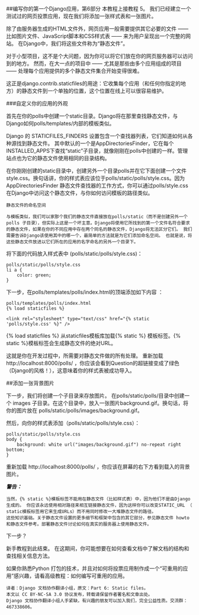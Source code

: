 ##编写你的第一个Django应用，第6部分
本教程上接教程 5。 我们已经建立一个测试过的网页投票应用，现在我们将添加一张样式表和一张图片。

除了由服务器生成的HTML文件外，网页应用一般需要提供其它必要的文件 —— 比如图片文件、JavaScript脚本和CSS样式表 —— 来为用户呈现出一个完整的网站。 在Django中，我们将这些文件称为“静态文件”。

对于小型项目，这不是个大问题，因为你可以将它们放在你的网页服务器可以访问到的地方。 然而，在大一点的项目中 —— 尤其是那些由多个应用组成的项目 —— 处理每个应用提供的多个静态文件集合开始变得很难。

这正是django.contrib.staticfiles的用途：它收集每个应用（和任何你指定的地方）的静态文件到一个单独的位置，这个位置在线上可以很容易维护。

###自定义你的应用的外观

首先在你的polls中创建一个static目录。Django将在那里查找静态文件，与Django如何polls/templates/内部的模板类似。

Django 的 STATICFILES_FINDERS 设置包含一个查找器列表，它们知道如何从各种源找到静态文件。 其中默认的一个是AppDirectoriesFinder，它在每个INSTALLED_APPS下查找“static”子目录，就像刚刚在polls中创建的一样。管理站点也为它的静态文件使用相同的目录结构。

在你刚刚创建的static目录中，创建另外一个目录polls并在它下面创建一个文件style.css。换句话讲，你的样式表应该位于polls/static/polls/style.css。因为AppDirectoriesFinder 静态文件查找器的工作方式，你可以通过polls/style.css在Django中访问这个静态文件，与你如何访问模板的路径类似。

	静态文件的命名空间

	与模板类似，我们可以家那个我们的静态文件直接放在polls/static（而不是创建另外一个polls 子目录），但实际上这是一个坏主意。Django将使用它所找到的第一个文件名符合要求的静态文件，如果在你的不同应用中存在两个同名的静态文件，Django将无法区分它们。 我们需要告诉Django该使用其中的哪一个，最简单的方法就是为它们添加命名空间。 也就是说，将这些静态文件放进以它们所在的应用的名字命名的另外一个目录下。

将下面的代码放入样式表中 (polls/static/polls/style.css)：

	polls/static/polls/style.css
	li a {
	    color: green;
	}
	
下一步，在polls/templates/polls/index.html的顶端添加如下内容 ：

	polls/templates/polls/index.html
	{% load staticfiles %}
	
	<link rel="stylesheet" type="text/css" href="{% static 'polls/style.css' %}" />

{% load staticfiles %} 从staticfiles模板库加载{% static %} 模板标签。{% static %}模板标签会生成静态文件的绝对URL。

这就是你在开发过程中，所需要对静态文件做的所有处理。 重新加载 http://localhost:8000/polls/ ，你应该会看到Question的超链接变成了绿色（Django的风格！），这意味着你的样式表被成功导入。

##添加一张背景图片

下一步，我们将创建一个子目录来存放图片。 在polls/static/polls/目录中创建一个 images 子目录。在这个目录中，放入一张图片background.gif。换句话，将你的图片放在 polls/static/polls/images/background.gif。

然后，向你的样式表添加（polls/static/polls/style.css）：

	polls/static/polls/style.css
	body {
	    background: white url("images/background.gif") no-repeat right bottom;
	}
	
重新加载 http://localhost:8000/polls/ ，你应该在屏幕的右下方看到载入的背景图片。

***警告：***

	当然，{% static %}模板标签不能用在静态文件（比如样式表）中，因为他们不是由Django生成的。 你应该永远使用相对路径来相互链接静态文件，因为这样你可以改变STATIC_URL （ static模板标签用它来生成URLs）而不用同时修改一大堆静态文件的路径。
	这些知识基础。关于静态文件设置的更多细节和框架中包含的其它部分，参见静态文件 howto 和静态文件参考。部署静态文件讨论如何在真实的服务器上使用静态文件。

下一步？

新手教程到此结束。 在这期间，你可能想要在如何查看文档中了解文档的结构和查找相关信息方法。

如果你熟悉Python 打包的技术，并且对如何将投票应用制作成一个“可重用的应用”感兴趣，请看高级教程：如何编写可重用的应用。

	译者：Django 文档协作翻译小组，原文：Part 6: Static files。
	本文以 CC BY-NC-SA 3.0 协议发布，转载请保留作者署名和文章出处。
	Django 文档协作翻译小组人手紧缺，有兴趣的朋友可以加入我们，完全公益性质。交流群：467338606。